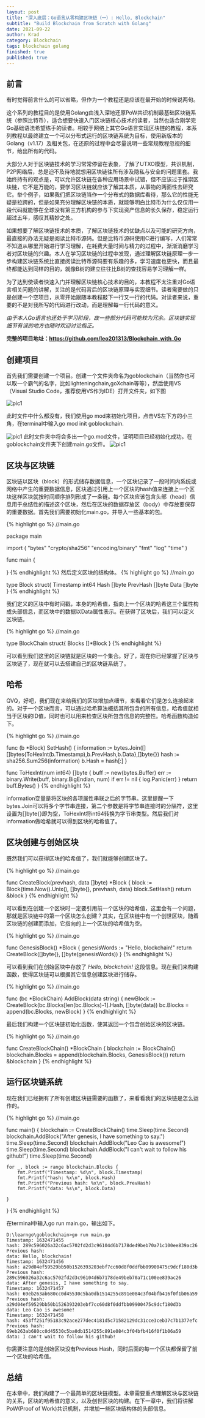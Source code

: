 ```yaml
---
layout: post
title: "深入底层：Go语言从零构建区块链（一）: Hello, Blockchain"
subtitle: "Build Blockchain from Scratch with Golang"
date: 2021-09-22
author: Krad
category: Blockchain
tags: blockchain golang
finished: true
published: true
---
```


## 前言

有时觉得前言什么的可以省略，但作为一个教程还是应该在最开始的时候说两句。

这个系列的教程目的是使用Golang由浅入深地还原PoW共识机制最基础区块链系统（参照比特币），适合想要快速入门区块链核心技术的读者，当然也适合刚学完Go基础语法希望练手的读者。相较于网络上其它Go语言实现区块链的教程，本系列教程以最终建立一个可以分布式运行的区块链系统为目标，使用新版本的Golang（v1.17）及相关包，在还原的过程中会尽量说明一些常规教程忽视的细节，给出所有的代码。

大部分人对于区块链技术的学习常常停留在表象，了解了UTXO模型，共识机制，P2P网络后，总是迫不及待地就想用区块链往所有涉及隐私与安全的问题里套。我始终持有的观点是，可以允许区块链在各种应用场景中试错，但不应该过于推崇区块链，它不是万能的，要学习区块链就应该了解其本质，从事物的两面性去研究它。举个例子，如果我们把区块链当作一个分布式的数据库看待，那么它的性能无疑是拉跨的，但是如果充分理解区块链的本质，就能够明白比特币为什么仅仅用一段代码就能够在全球没有第三方机构的参与下实现资产信息的长久保存，稳定运行超过五年，感叹其精妙之处。

如果想要了解区块链技术的本质，了解区块链技术的优缺点以及可能的研究方向，最直接的办法无疑是阅读比特币源码。但是比特币源码使用C进行编写，人们常常不知道从哪里开始进行学习理解，在耗费大量时间与精力的过程中，渐渐消磨学习者对区块链的兴趣。本人在学习区块链的过程中发现，通过理解区块链原理一步一步构建区块链系统比直接阅读比特币源码要有乐趣的多，学习速度也更快，而且最终都能达到同样的目的，就像B树的建立往往比B树的查找容易学习理解一样。

为了达到使读者快速入门并理解区块链核心技术的目的，本教程不太注重对Go语言相关问题的讲解，关注的是代码背后的区块链原理与实现细节。读者需要做的只是创建一个空项目，从零开始跟随本教程敲下一行又一行的代码。对读者来说，重要的不是对我所写的代码进行改动，而是理解每一行代码的意义。

*由于本人Go语言也还处于学习阶段，故一些部分代码可能较为冗余。区块链实现细节有误的地方也随时欢迎讨论指正。*

**完整的项目地址：<https://github.com/leo201313/Blockchain_with_Go>**

## 创建项目
首先我们需要创建一个项目。创建一个文件夹命名为goblockchain（当然你也可以取一个霸气的名字，比如lighteningchain,goXchain等等），然后使用VS（Visual Studio Code，推荐使用VS作为IDE）打开文件夹，如下图

![pic1](../img/goblockchain1/pic1.png)

此时文件中什么都没有，我们使用go mod来初始化项目，点击VS左下方的小三角，在terminal中输入go mod init goblockchain.

![pic1](../img/goblockchain1/pic2.jpg)
此时文件夹中将会多出一个go.mod文件，证明项目已经初始化成功。在goblockchain文件夹下创建main.go文件。
![pic1](../img/goblockchain1/pic3.png)

## 区块与区块链
区块链以区块（block）的形式储存数据信息，一个区块记录了一段时间内系统或网络中产生的重要数据信息，区块通过引用上一个区块的hash值来连接上一个区块这样区块就按时间顺序排列形成了一条链。每个区块应该包含头部（head）信息用于总结性的描述这个区块，然后在区块的数据存放区（body）中存放要保存的重要数据。首先我们需要初始化main.go，并导入一些基本的包。

{% highlight go %}
//main.go

package main

import (
	"bytes"
	"crypto/sha256"
	"encoding/binary"
	"fmt"
	"log"
	"time"
)

func main {
	
}
{% endhighlight %}
然后定义区块的结构体。
{% highlight go %}
//main.go

type Block struct{
	Timestamp int64
	Hash []byte
	PrevHash []byte
	Data []byte
}
{% endhighlight %}

我们定义的区块中有时间戳，本身的哈希值，指向上一个区块的哈希这三个属性构成头部信息，而区块中的数据以Data属性表示。在获得了区块后，我们可以定义区块链。

{% highlight go %}
//main.go

type BlockChain struct{
	Blocks []*Block
}
{% endhighlight %}

可以看到我们这里的区块链就是区块的一个集合。好了，现在你已经掌握了区块与区块链了，现在就可以去搭建自己的区块链系统了。
## 哈希

QVQ，好吧，我们现在来给我们的区块增加点细节，来看看它们是怎么连接起来的。对于一个区块而言，可以通过哈希算法概括其所包含的所有信息，哈希值就相当于区块的ID值，同时也可以用来检查区块所包含信息的完整性。哈希函数构造如下。

{% highlight go %}
//main.go

func (b *Block) SetHash() {
	information := bytes.Join([][]bytes{ToHexInt(b.Timestamp),b.PrevHash,b.Data},[]byte{})
	hash := sha256.Sum256(information)
	b.Hash = hash[:]
}

func ToHexInt(num int64) []byte {
	buff := new(bytes.Buffer)
	err := binary.Write(buff, binary.BigEndian, num)
	if err != nil {
		log.Panic(err)
	}
	return buff.Bytes()
}
{% endhighlight %}

information变量是将区块的各项属性串联之后的字节串。这里提醒一下bytes.Join可以将多个字节串连接，第二个参数是将字节串连接时的分隔符，这里设置为[]byte{}即为空，ToHexInt将int64转换为字节串类型。然后我们对information做哈希就可以得到区块的哈希值了。

## 区块创建与创始区块
既然我们可以获得区块的哈希值了，我们就能够创建区块了。

{% highlight go %}
//main.go

func CreateBlock(prevhash, data []byte) *Block {
	block := Block{time.Now().Unix(), []byte{}, prevhash, data}
	block.SetHash()
	return &block
}
{% endhighlight %}

可以看到在创建一个区块时一定要引用前一个区块的哈希值，这里会有一个问题，那就是区块链中的第一个区块怎么创建？其实，在区块链中有一个创世区块，随着区块链的创建而添加，它指向的上一个区块的哈希值为空。

{% highlight go %}
//main.go

func GenesisBlock() *Block {
	genesisWords := "Hello, blockchain!"
	return CreateBlock([]byte{}, []byte(genesisWords))
}
{% endhighlight %}

可以看到我们在创始区块中存放了 *Hello, blockchain!* 这段信息。现在我们来构建函数，使得区块链可以根据其它信息创建区块进行储存。

{% highlight go %}
 //main.go

func (bc *BlockChain) AddBlock(data string) {
	newBlock := CreateBlock(bc.Blocks[len(bc.Blocks)-1].Hash, []byte(data))
	bc.Blocks = append(bc.Blocks, newBlock)
}
{% endhighlight %}

最后我们构建一个区块链初始化函数，使其返回一个包含创始区块的区块链。

{% highlight go %}
//main.go

func CreateBlockChain() *BlockChain {
	blockchain := BlockChain{}
	blockchain.Blocks = append(blockchain.Blocks, GenesisBlock())
	return &blockchain
}
{% endhighlight %}

## 运行区块链系统
现在我们已经拥有了所有创建区块链需要的函数了，来看看我们的区块链是怎么运作的。

{% highlight go %}
//main.go

func main() {
	blockchain := CreateBlockChain()
	time.Sleep(time.Second)
	blockchain.AddBlock("After genesis, I have something to say.")
	time.Sleep(time.Second)
	blockchain.AddBlock("Leo Cao is awesome!")
	time.Sleep(time.Second)
	blockchain.AddBlock("I can't wait to follow his github!")
	time.Sleep(time.Second)

	for _, block := range blockchain.Blocks {
		fmt.Printf("Timestamp: %d\n", block.Timestamp)
		fmt.Printf("hash: %x\n", block.Hash)
		fmt.Printf("Previous hash: %x\n", block.PrevHash)
		fmt.Printf("data: %s\n", block.Data)

	}

}
{% endhighlight %}

在terminal中输入go run main.go，输出如下。

	D:\learngo\goblockchain>go run main.go
	Timestamp: 1632471455
	hash: 289c596026a32c6ac5702fd2d3c96104d6b7178de49beb70a71c100ee839ac26
	Previous hash:
	data: Hello, blockchain!
	Timestamp: 1632471456
	hash: a29d04ef59529bb50b1526393203ebf7cc60d8f0ddfbb09900475c9dcf180d3b
	Previous hash: 289c596026a32c6ac5702fd2d3c96104d6b7178de49beb70a71c100ee839ac26
	data: After genesis, I have something to say.
	Timestamp: 1632471457
	hash: 69eb263ab680cc0d45530c5ba0db1514255c891e084c3f04bfb416f0f1b06a59
	Previous hash: a29d04ef59529bb50b1526393203ebf7cc60d8f0ddfbb09900475c9dcf180d3b
	data: Leo Cao is awesome!
	Timestamp: 1632471458
	hash: 453ff251f95183c92ace277dec4181d5c71582129dc31cce3ceb37c7b1377efc
	Previous hash: 69eb263ab680cc0d45530c5ba0db1514255c891e084c3f04bfb416f0f1b06a59
	data: I can't wait to follow his github!

你需要注意的是创始区块没有Previous Hash，同时后面的每一个区块都保留了前一个区块的哈希值。

## 总结
在本章中，我们构建了一个最简单的区块链模型。本章需要重点理解区块与区块链的关系，区块的哈希值的意义，以及创世区块的构建。在下一章中，我们将讲解PoW(Proof of Work)共识机制，并增加一些区块结构体的头部信息。


